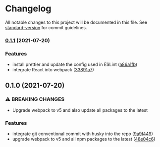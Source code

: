 # Changelog

All notable changes to this project will be documented in this file. See [standard-version](https://github.com/conventional-changelog/standard-version) for commit guidelines.

### [0.1.1](https://github.com/pjchender/pjchender-webpack-template/compare/v0.1.0...v0.1.1) (2021-07-20)


### Features

* install prettier and update the config used in ESLint ([a86a1fb](https://github.com/pjchender/pjchender-webpack-template/commit/a86a1fbf1c34aa5a499662683b7d542489e8ff01))
* integrate React into webpack ([33891a7](https://github.com/pjchender/pjchender-webpack-template/commit/33891a7dfd4e606ba5cac86248c7ad725d4cd4a6))

## 0.1.0 (2021-07-20)

### ⚠ BREAKING CHANGES

- Upgrade webpack to v5 and also update all packages to the latest

### Features

- integrate git conventional commit with husky into the repo ([9a9f449](https://github.com/pjchender/pjchender-webpack-template/commit/9a9f449fe217c67c7a652e7fd4b6270340fc8cb8))
- upgrade webpack to v5 and all npm packages to the latest ([48e04c6](https://github.com/pjchender/pjchender-webpack-template/commit/48e04c62ce0d20fc3a8c5f84b60994624d92f2d0))
